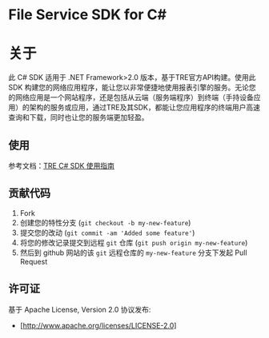 # File Service SDK for C#  

# 关于
 
此 C# SDK 适用于 .NET Framework>2.0 版本，基于TRE官方API构建。使用此 SDK 构建您的网络应用程序，能让您以非常便捷地使用报表引擎的服务。无论您的网络应用是一个网站程序，还是包括从云端（服务端程序）到终端（手持设备应用）的架构的服务或应用，通过TRE及其SDK，都能让您应用程序的终端用户高速查询和下载，同时也让您的服务端更加轻盈。
 
## 使用
 
参考文档：[TRE C# SDK 使用指南](https://github.com/zollty/tre-csharp-sdk/tree/master/Docs/README.md)
 
## 贡献代码

1. Fork
2. 创建您的特性分支 (`git checkout -b my-new-feature`)
3. 提交您的改动 (`git commit -am 'Added some feature'`)
4. 将您的修改记录提交到远程 `git` 仓库 (`git push origin my-new-feature`)
5. 然后到 github 网站的该 `git` 远程仓库的 `my-new-feature` 分支下发起 Pull Request

## 许可证

基于 Apache License, Version 2.0 协议发布:

* [http://www.apache.org/licenses/LICENSE-2.0]
